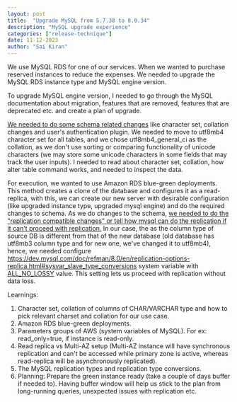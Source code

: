 ```yaml
---
layout: post
title:  "Upgrade MySQL from 5.7.38 to 8.0.34"
description: "MySQL upgrade experience"
categories: ["release-technique"]
date: 11-12-2023
author: "Sai Kiran"
---
```

We use MySQL RDS for one of our services. When we wanted to purchase reserved instances to reduce the expenses. We needed to upgrade the MySQL RDS instance type and MySQL engine version.

To upgrade MySQL engine version, I needed to go through the MySQL documentation about migration, features that are removed, features that are deprecated etc. and create a plan of upgrade.

[We needed to do some schema related changes](https://planetscale.com/blog/upgrading-to-mysql-8) like character set, collation changes and user's authentication plugin.
We needed to move to utf8mb4 character set for all tables, and we chose utf8mb4_general_ci as the collation, as we don't use sorting or comparing functionality of unicode characters (we may store some unicode characters in some fields that may track the user inputs). I needed to read about character set, collation, how alter table command works, and needed to inspect the data.

For execution, we wanted to use Amazon RDS blue-green deployments. This method creates a clone of the database and configures it as a read-replica, with this, we can create our new server with desirable configuration (like upgraded instance type, upgraded mysql engine) and do the required changes to schema. As we do changes to the schema, [we needed to do the "replication compatible changes" or tell how mysql can do the replication if it can't proceed with replication.](https://dev.mysql.com/doc/mysql-replication-excerpt/5.7/en/replication-features-different-data-types.html)
In our case, the as the column type of source DB is different from that of the new database (old database has utf8mb3 column type and for new one, we've changed it to utf8mb4), hence, we needed configure https://dev.mysql.com/doc/refman/8.0/en/replication-options-replica.html#sysvar_slave_type_conversions system variable with [ALL_NO_LOSSY](https://dev.mysql.com/doc/mysql-replication-excerpt/5.7/en/replication-features-different-data-types.html) value. This setting lets us proceed with replication without data loss.

Learnings:
1. Character set, collation of columns of CHAR/VARCHAR type and how to pick relevant charset and collation for our use case.
2. Amazon RDS blue-green deployments.
3. Parameters groups of AWS (system variables of MySQL). For ex: read_only=true, if instance is read-only.
4. Read replica vs Multi-AZ setup (Multi-AZ instance will have synchronous replication and can't be accessed while primary zone is active, whereas read-replica will be asynchronously replicated).
5. The MySQL replication types and replication type conversions.
6. Planning: Prepare the green instance ready (take a couple of days buffer if needed to). Having buffer window will help us stick to the plan from long-running queries, unexpected issues with replication etc.
